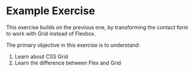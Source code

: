 # Example Exercise

This exercise builds on the previous one, by transforming the contact form to work with Grid instead of Flexbox.

The primary objective in this exercise is to understand:
1. Learn about CSS Grid
2. Learn the difference between Flex and Grid

